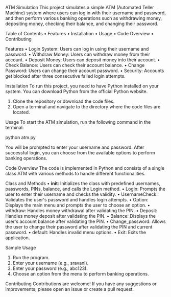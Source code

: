ATM Simulation
This project simulates a simple ATM (Automated Teller Machine) system where users can log in with their username and password, and then perform various banking operations such as withdrawing money, depositing money, checking their balance, and changing their password.

Table of Contents
•	Features
•	Installation
•	Usage
•	Code Overview
•	Contributing

Features
•	Login System: Users can log in using their username and password.
•	Withdraw Money: Users can withdraw money from their account.
•	Deposit Money: Users can deposit money into their account.
•	Check Balance: Users can check their account balance.
•	Change Password: Users can change their account password.
•	Security: Accounts get blocked after three consecutive failed login attempts.

Installation
To run this project, you need to have Python installed on your system. You can download Python from the official Python website.
1.	Clone the repository or download the code files.
2.	Open a terminal and navigate to the directory where the code files are located.

Usage
To start the ATM simulation, run the following command in the terminal:

python atm.py

You will be prompted to enter your username and password. After successful login, you can choose from the available options to perform banking operations.


Code Overview
The code is implemented in Python and consists of a single class ATM with various methods to handle different functionalities.

Class and Methods
•	__init__: Initializes the class with predefined usernames, passwords, PINs, balance, and calls the Login method.
•	Login: Prompts the user to enter their username and checks the validity.
•	UsernameCheck: Validates the user's password and handles login attempts.
•	Option: Displays the main menu and prompts the user to choose an option.
•	withdraw: Handles money withdrawal after validating the PIN.
•	Deposit: Handles money deposit after validating the PIN.
•	Balance: Displays the user's account balance after validating the PIN.
•	Change_password: Allows the user to change their password after validating the PIN and current password.
•	default: Handles invalid menu options.
•	Exit: Exits the application.

Sample Usage
1.	Run the program.
2.	Enter your username (e.g., sravani).
3.	Enter your password (e.g., abc123).
4.	Choose an option from the menu to perform banking operations.

Contributing
Contributions are welcome! If you have any suggestions or improvements, please open an issue or create a pull request.


